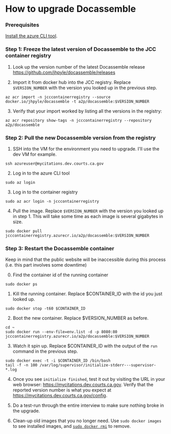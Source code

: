 # How to upgrade Docassemble

### Prerequisites

[Install the azure CLI tool](https://docs.microsoft.com/en-us/cli/azure/install-azure-cli?view=azure-cli-latest).

### Step 1: Freeze the latest version of Docassemble to the JCC container registry

1) Look up the version number of the latest Docassemble release https://github.com/jhpyle/docassemble/releases

2) Import it from docker hub into the JCC registry. Replace `$VERSION_NUMBER` with the version you looked up in the previous step.

```
az acr import -n jcccontainerregistry --source docker.io/jhpyle/docassemble -t a2p/docassemble:$VERSION_NUMBER
```

3) Verify that your import worked by listing all the versions in the registry:

```
az acr repository show-tags -n jcccontainerregistry --repository a2p/docassemble
```

### Step 2: Pull the new Docassemble version from the registry

1) SSH into the VM for the environment you need to upgrade. I'll use the dev VM for example.

```
ssh azureuser@mycitations.dev.courts.ca.gov
```

2) Log in to the azure CLI tool

```
sudo az login
```

3) Log in to the container registry

```
sudo az acr login -n jcccontainerregistry
```

4) Pull the image. Replace `$VERSION_NUMBER` with the version you looked up in step 1. This will take some time as each image is several gigabytes in size.

```
sudo docker pull jcccontainerregistry.azurecr.io/a2p/docassemble:$VERSION_NUMBER
```

### Step 3: Restart the Docassemble container

Keep in mind that the public website will be inaccessible during this process (i.e. this part involves some downtime)

0) Find the container id of the running container

```
sudo docker ps
```

1) Kill the running container. Replace $CONTAINER_ID with the id you just looked up.

```
sudo docker stop -t60 $CONTAINER_ID
```

2) Boot the new container. Replace $VERSION_NUMBER as before.

```
cd ~
sudo docker run --env-file=env.list -d -p 8080:80 jcccontainerregistry.azurecr.io/a2p/docassemble:$VERSION_NUMBER
```

3) Watch it spin up. Replace $CONTAINER_ID with the output of the `run` command in the previous step.

```
sudo docker exec -t -i $CONTAINER_ID /bin/bash
tail -f -n 100 /var/log/supervisor/initialize-stderr---supervisor-*.log
```

4) Once you see `initialize finished`, test it out by visiting the URL in your web browser: https://mycitations.dev.courts.ca.gov. Verify that the reported version number is what you expect at https://mycitations.dev.courts.ca.gov/config.

5) Do a test-run through the entire interview to make sure nothing broke in the upgrade.

6) Clean-up old images that you no longer need. Use `sudo docker images` to see installed images, and [`sudo docker rmi`](https://docs.docker.com/engine/reference/commandline/rmi/) to remove.
